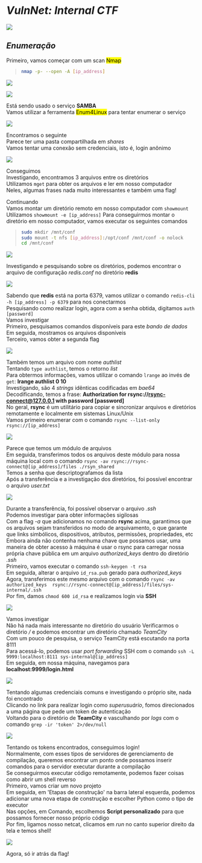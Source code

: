 # _**VulnNet: Internal CTF**_
![](net.jpg)

## _**Enumeração**_
Primeiro, vamos começar com um scan <mark>Nmap</mark>
> ```bash
> nmap -p- --open -A [ip_address]
> ```
![](scan_nmap.jpg)

![](scan_nmap2.jpg)

Está sendo usado o serviço **SAMBA**  
Vamos utilizar a ferramenta <mark>Enum4Linux</mark> para tentar enumerar o serviço  

![](enum4linux.jpg)

Encontramos o seguinte  
Parece ter uma pasta compartilhada em _shares_  
Vamos tentar uma conexão sem credenciais, isto é, login anônimo  

![](smb_login.jpg)

Conseguimos  
Investigando, encontramos 3 arquivos entre os diretórios  
Utilizamos ```mget``` para obter os arquivos e ler em nosso computador  
Neles, algumas frases nada muito interessantes e também uma flag!  

Continuando  
Vamos montar um diretório remoto em nosso computador com ```showmount```  
Utilizamos ```showmount -e [ip_address]```
Para conseguirmos montar o diretório em nosso computador, vamos executar os seguintes comandos
> ```bash
> sudo mkdir /mnt/conf
> sudo mount -t nfs [ip_address]:/opt/conf /mnt/conf -o nolock
> cd /mnt/conf
![](new_dir.jpg)

Investigando e pesquisando sobre os diretórios, podemos encontrar o arquivo de configuração _redis.conf_ no diretório **redis**  

![](passwd_redis.jpg)

Sabendo que **redis** está na porta 6379, vamos utilizar o comando ```redis-cli -h [ip_address] -p 6379``` para nos conectarmos  
Pesquisando como realizar login, agora com a senha obtida, digitamos ```auth [password]```  
Vamos investigar  
Primeiro, pesquisamos comandos disponíveis para este _bando de dados_  
Em seguida, mostramos os arquivos disponíveis  
Terceiro, vamos obter a segunda flag  

![](flag_2.jpg)

Também temos um arquivo com nome _authlist_  
Tentando ```type authlist```, temos o retorno _list_  
Para obtermos informações, vamos utilizar o comando ```lrange``` ao invés de ```get```: **lrange authlist 0 10**  
Investigando, são 4 _strings_ idênticas codificadas em _bae64_  
Decodificando, temos a frase: **Authorization for rsync://rsync-connect@127.0.0.1 with password [password]**  
No geral, **rsync** é um utilitário para copiar e sincronizar arquivos e diretórios remotamente e localmente em sistemas Linux/Unix  
Vamos primeiro enumerar com o comando ```rsync --list-only rsync://[ip_address]```  

![](rsync_enum.jpg)

Parece que temos um módulo de arquivos  
Em seguida, transferimos todos os arquivos deste módulo para nossa máquina local com o comando ```rsync -av rsync://rsync-connect@[ip_address]/files ./rsyn_shared```  
Temos a senha que descriptografamos da lista  
Após a transferência e a investigação dos diretórios, foi possível encontrar o arquivo _user.txt_  

![](user_txt.jpg)

Durante a transferência, foi possível observar o arquivo _.ssh_  
Podemos investigar para obter informações sigilosas  
Com a flag _-a_ que adicionamos no comando **rsync** acima, garantimos que os arquivos sejam transferidos no modo de arquivamento, o que garante que links simbólicos, dispositivos, atributos, permissões, propriedades, etc  
Embora ainda não contenha nenhuma chave que possamos usar, uma maneira de obter acesso à máquina é usar o rsync para carregar nossa própria chave pública em um arquivo _authorized_keys_ dentro do diretório _.ssh_  
Primeiro, vamos executar o comando ```ssh-keygen -t rsa```  
Em seguida, alterar o arquivo ```id_rsa.pub``` gerado para _authorized_keys_  
Agora, transferimos este mesmo arquivo com o comando ```rsync -av authorized_keys  rsync://rsync-connect@[ip_address]/files/sys-internal/.ssh```  
Por fim, damos ```chmod 600 id_rsa``` e realizamos login via **SSH**  

![](ssh_login.jpg)

Vamos investigar  
Não há nada mais interessante no diretório do usuário
Verificarmos o diretório _/_ e podemos encontrar um diretório chamado _TeamCity_  
Com um pouco de pesquisa, o serviço TeamCity está escutando na porta 8111  
Para acessá-lo, podemos usar _port forwarding_ SSH com o comando ```ssh -L 9999:localhost:8111 sys-internal@[ip_address]```  
Em seguida, em nossa máquina, navegamos para **localhost:9999/login.html**  

![](login_form.jpg)

Tentando algumas credenciais comuns e investigando o próprio site, nada foi encontrado  
Clicando no link para realizar login como _superusuário_, fomos direcionados a uma página que pede um token de autenticação  
Voltando para o diretório de **TeamCity** e vasculhando por _logs_ com o comando ```grep -ir 'token' 2>/dev/null```  

![](auth_token.jpg)

Tentando os tokens encontrados, conseguimos login!  
Normalmente, com esses tipos de servidores de gerenciamento de compilação, queremos encontrar um ponto onde possamos inserir comandos para o servidor executar durante a compilação  
Se conseguirmos executar código remotamente, podemos fazer coisas como abrir um shell reverso  
Primeiro, vamos criar um novo projeto  
Em seguida, em 'Etapas de construção' na barra lateral esquerda, podemos adicionar uma nova etapa de construção e escolher Python como o tipo de executor  
Nas opções, em Comando, escolhemos **Script personalizado** para que possamos fornecer nosso próprio código  
Por fim, ligamos nosso netcat, clicamos em _run_ no canto superior direito da tela e temos shell!  

![](root.jpg)

Agora, só ir atrás da flag!
